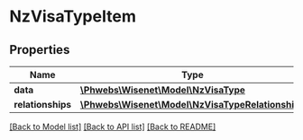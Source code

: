 # NzVisaTypeItem

## Properties
Name | Type | Description | Notes
------------ | ------------- | ------------- | -------------
**data** | [**\Phwebs\Wisenet\Model\NzVisaType**](NzVisaType.md) |  | [optional] 
**relationships** | [**\Phwebs\Wisenet\Model\NzVisaTypeRelationships**](NzVisaTypeRelationships.md) |  | [optional] 

[[Back to Model list]](../../README.md#documentation-for-models) [[Back to API list]](../../README.md#documentation-for-api-endpoints) [[Back to README]](../../README.md)

